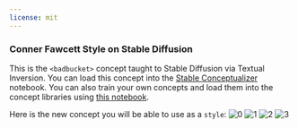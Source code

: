 ```yaml
---
license: mit
---
```

### Conner Fawcett Style on Stable Diffusion
This is the `<badbucket>` concept taught to Stable Diffusion via Textual Inversion. You can load this concept into the [Stable Conceptualizer](https://colab.research.google.com/github/huggingface/notebooks/blob/main/diffusers/stable_conceptualizer_inference.ipynb) notebook. You can also train your own concepts and load them into the concept libraries using [this notebook](https://colab.research.google.com/github/huggingface/notebooks/blob/main/diffusers/sd_textual_inversion_training.ipynb).

Here is the new concept you will be able to use as a `style`:
![<badbucket> 0](https://huggingface.co/sd-concepts-library/conner-fawcett-style/resolve/main/concept_images/2.jpeg)
![<badbucket> 1](https://huggingface.co/sd-concepts-library/conner-fawcett-style/resolve/main/concept_images/3.jpeg)
![<badbucket> 2](https://huggingface.co/sd-concepts-library/conner-fawcett-style/resolve/main/concept_images/1.jpeg)
![<badbucket> 3](https://huggingface.co/sd-concepts-library/conner-fawcett-style/resolve/main/concept_images/0.jpeg)

